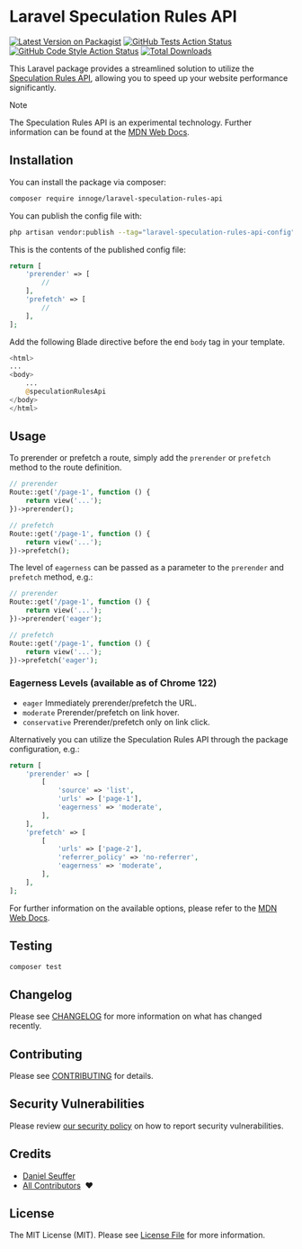 # Laravel Speculation Rules API

[![Latest Version on Packagist](https://img.shields.io/packagist/v/innoge/laravel-speculation-rules-api.svg?style=flat-square)](https://packagist.org/packages/innoge/laravel-speculation-rules-api)
[![GitHub Tests Action Status](https://img.shields.io/github/actions/workflow/status/innoge/laravel-speculation-rules-api/run-tests.yml?branch=main&label=tests&style=flat-square)](https://github.com/innoge/laravel-speculation-rules-api/actions?query=workflow%3Arun-tests+branch%3Amain)
[![GitHub Code Style Action Status](https://img.shields.io/github/actions/workflow/status/innoge/laravel-speculation-rules-api/fix-php-code-style-issues.yml?branch=main&label=code%20style&style=flat-square)](https://github.com/innoge/laravel-speculation-rules-api/actions?query=workflow%3A"Fix+PHP+code+style+issues"+branch%3Amain)
[![Total Downloads](https://img.shields.io/packagist/dt/innoge/laravel-speculation-rules-api.svg?style=flat-square)](https://packagist.org/packages/innoge/laravel-speculation-rules-api)

This Laravel package provides a streamlined solution to utilize the [Speculation Rules API](https://developer.mozilla.org/en-US/docs/Web/API/Speculation_Rules_API), allowing you to speed up your website performance significantly.

> [!NOTE]
> The Speculation Rules API is an experimental technology. Further information can be found at the [MDN Web Docs](https://developer.mozilla.org/en-US/docs/Web/API/Speculation_Rules_API).

## Installation

You can install the package via composer:

```bash
composer require innoge/laravel-speculation-rules-api
```

You can publish the config file with:

```bash
php artisan vendor:publish --tag="laravel-speculation-rules-api-config"
```

This is the contents of the published config file:

```php
return [
    'prerender' => [
        //
    ],
    'prefetch' => [
        //
    ],
];
```

Add the following Blade directive before the end `body` tag in your template.

```php
<html>
...
<body>
    ...
    @speculationRulesApi
</body>
</html>
```

## Usage

To prerender or prefetch a route, simply add the `prerender` or `prefetch` method to the route definition.

```php
// prerender
Route::get('/page-1', function () {
    return view('...');
})->prerender();

// prefetch
Route::get('/page-1', function () {
    return view('...');
})->prefetch();
```

The level of `eagerness` can be passed as a parameter to the `prerender` and `prefetch` method, e.g.:

```php
// prerender
Route::get('/page-1', function () {
    return view('...');
})->prerender('eager');

// prefetch
Route::get('/page-1', function () {
    return view('...');
})->prefetch('eager');
```

### Eagerness Levels (available as of Chrome 122)

- `eager` Immediately prerender/prefetch the URL.
- `moderate` Prerender/prefetch on link hover.
- `conservative` Prerender/prefetch only on link click.

Alternatively you can utilize the Speculation Rules API through the package configuration, e.g.:

```php
return [
    'prerender' => [
        [
            'source' => 'list',
            'urls' => ['page-1'],
            'eagerness' => 'moderate',
        ],
    ],
    'prefetch' => [
        [
            'urls' => ['page-2'],
            'referrer_policy' => 'no-referrer',
            'eagerness' => 'moderate',
        ],
    ],
];
```

For further information on the available options, please refer to the [MDN Web Docs](https://developer.mozilla.org/en-US/docs/Web/API/Speculation_Rules_API).

## Testing

```bash
composer test
```

## Changelog

Please see [CHANGELOG](CHANGELOG.md) for more information on what has changed recently.

## Contributing

Please see [CONTRIBUTING](CONTRIBUTING.md) for details.

## Security Vulnerabilities

Please review [our security policy](../../security/policy) on how to report security vulnerabilities.

## Credits

- [Daniel Seuffer](https://github.com/authanram)
- [All Contributors](../../contributors) &nbsp;❤️

## License

The MIT License (MIT). Please see [License File](LICENSE.md) for more information.
